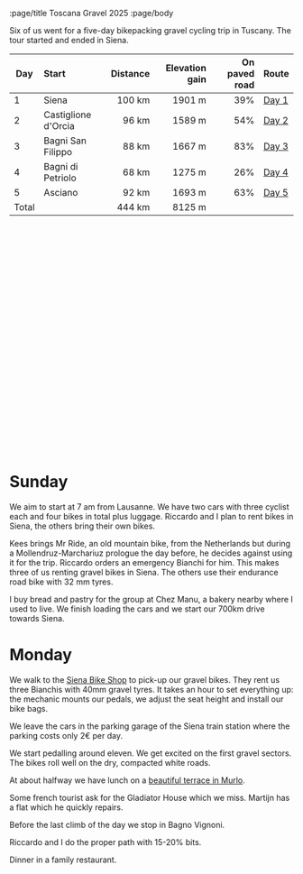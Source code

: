 :page/title Toscana Gravel 2025 
:page/body

Six of us went for a five-day bikepacking gravel cycling trip in Tuscany.  The
tour started and ended in Siena.

| Day   | Start                     | Distance | Elevation gain | On paved road | Route
| ---   | :------------------------ | -------: | -------------: | ------------: | :--
| 1     | Siena                     | 100 km   |  1901 m        | 39%           | [Day 1](/data/2025-toscana-gravel/Tuscany-1.gpx)
| 2     | Castiglione d'Orcia       |  96 km   |  1589 m        | 54%           | [Day 2](/data/2025-toscana-gravel/Tuscany-2.gpx)
| 3     | Bagni San Filippo         |  88 km   |  1667 m        | 83%           | [Day 3](/data/2025-toscana-gravel/Tuscany-3.gpx)
| 4     | Bagni di Petriolo         |  68 km   |  1275 m        | 26%           | [Day 4](/data/2025-toscana-gravel/Tuscany-4.gpx)
| 5     | Asciano                   |  92 km   |  1693 m        | 63%           | [Day 5](/data/2025-toscana-gravel/Tuscany-5.gpx)
| Total |                           | 444 km   |  8125 m        |               |

<div
  class="gpx-trace"
  style="height: 400px;"
  data-gpx-trace="/data/2025-toscana-gravel/Tuscany-1.gpx,/data/2025-toscana-gravel/Tuscany-2.gpx,/data/2025-toscana-gravel/Tuscany-3.gpx,/data/2025-toscana-gravel/Tuscany-4.gpx,/data/2025-toscana-gravel/Tuscany-5.gpx">
</div>

# Sunday

We aim to start at 7 am from Lausanne.  We have two cars with three cyclist
each and four bikes in total plus luggage.  Riccardo and I plan to rent bikes
in Siena, the others bring their own bikes.

Kees brings Mr Ride, an old mountain bike, from the Netherlands but during a
Mollendruz-Marchariuz prologue the day before, he decides against using it for
the trip.  Riccardo orders an emergency Bianchi for him.  This makes three of
us renting gravel bikes in Siena.  The others use their endurance road bike
with 32 mm tyres.

I buy bread and pastry for the group at Chez Manu, a bakery nearby where I used
to live.  We finish loading the cars and we start our 700km drive towards
Siena.

# Monday

We walk to the [Siena Bike Shop][BikeShop] to pick-up our gravel bikes.  They
rent us three Bianchis with 40mm gravel tyres.  It takes an hour to set
everything up: the mechanic mounts our pedals, we adjust the seat height and
install our bike bags.

We leave the cars in the parking garage of the Siena train station where the
parking costs only 2€ per day.

We start pedalling around eleven.  We get excited on the first gravel sectors.
The bikes roll well on the dry, compacted white roads.

At about halfway we have lunch on a [beautiful terrace in Murlo][Day1Lunch].

Some french tourist ask for the Gladiator House which we miss.  Martijn has a
flat which he quickly repairs.

Before the last climb of the day we stop in Bagno Vignoni.

Riccardo and I do the proper path with 15-20% bits.

Dinner in a family restaurant.

[BikeShop]: https://www.sienabikeshop.it/
[Day1Lunch]: https://ristorantelibratum.it/en
[Day1Dinner]:  https://maps.app.goo.gl/hu9fZEXGKoUyLtqn7
